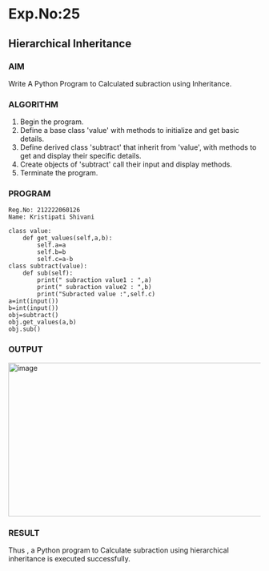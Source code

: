 # Exp.No:25  
## Hierarchical Inheritance

### AIM  
Write A Python Program to Calculated subraction using Inheritance.


### ALGORITHM

1. Begin the program.
2. Define a base class 'value' with methods to initialize and get basic details.
3. Define derived class 'subtract' that inherit from 'value', with methods to get and display their specific details.
4. Create objects of 'subtract' call their input and display methods.
5. Terminate the program.

### PROGRAM
```
Reg.No: 212222060126
Name: Kristipati Shivani

class value:
    def get_values(self,a,b):
        self.a=a
        self.b=b
        self.c=a-b
class subtract(value):
    def sub(self):
        print(" subraction value1 : ",a)
        print(" subraction value2 : ",b)
        print("Subracted value :",self.c)
a=int(input()) 
b=int(input()) 
obj=subtract()
obj.get_values(a,b)
obj.sub()

```

### OUTPUT  

<img width="1013" height="307" alt="image" src="https://github.com/user-attachments/assets/76eecf57-56a2-4a7f-98c9-4ccc1b12f735" />

### RESULT
Thus , a Python program to Calculate subraction using hierarchical inheritance is executed successfully.
